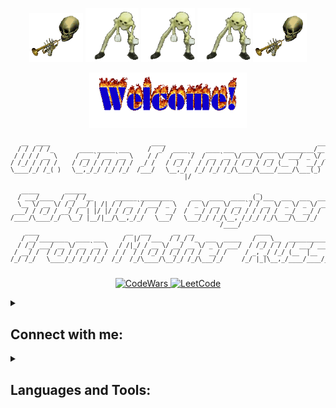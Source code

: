 <p align="center">
  <img src="static/images/skeleton-doot.gif" width="17%" />
  <img src="static/images/buggs-buggy-gifs-skeleton.gif" width="17%" />
  <img src="static/images/buggs-buggy-gifs-skeleton.gif" width="17%" />
  <img src="static/images/buggs-buggy-gifs-skeleton.gif" width="17%" />
  <img src="static/images/skeleton-doot.gif" width="17%" />
</p>

<p align="center">
    <img src="static/images/welcome-fire.gif" width="50%">
</p>

<pre align="center" style="font-size: 1vw;">
   __  ____                            ____                                          ___ 
  / / / / /_       ____ _____ ___     /  _/  ____ _   ____ ___  ____  ____  ________/__ \
 / / / / __ \     / __ `/ __ `__ \    / /   / __ `/  / __ `__ \/ __ \/ __ \/ ___/ _ \/ _/
/ /_/ / / / /    / /_/ / / / / / /  _/ /   / /_/ /  / / / / / / /_/ / /_/ (__  )  __/_/  
\____/_/ /_( )   \__,_/_/ /_/ /_/  /___/   \__,_/  /_/ /_/ /_/\____/\____/____/\___(_)   
           |/

   _____       ______                                               _                     
  / ___/____  / __/ /__      ______ _________     ___  ____  ____ _(_)___  ___  ___  _____
  \__ \/ __ \/ /_/ __/ | /| / / __ `/ ___/ _ \   / _ \/ __ \/ __ `/ / __ \/ _ \/ _ \/ ___/
 ___/ / /_/ / __/ /_ | |/ |/ / /_/ / /  /  __/  /  __/ / / / /_/ / / / / /  __/  __/ /    
/____/\____/_/  \__/ |__/|__/\__,_/_/   \___/   \___/_/ /_/\__, /_/_/ /_/\___/\___/_/     
                                                          /____/                          
    ____                        __  ___      __  __                 ____                  _      
   / __/________  ____ ___     /  |/  /___  / /_/ /_  ___  _____   / __ \__  ____________(_)___ _
  / /_/ ___/ __ \/ __ `__ \   / /|_/ / __ \/ __/ __ \/ _ \/ ___/  / /_/ / / / / ___/ ___/ / __ `/
 / __/ /  / /_/ / / / / / /  / /  / / /_/ / /_/ / / /  __/ /     / _, _/ /_/ (__  |__  ) / /_/ / 
/_/ /_/   \____/_/ /_/ /_/  /_/  /_/\____/\__/_/ /_/\___/_/     /_/ |_|\__,_/____/____/_/\__,_/  
                                                                                                 
</pre>

<p align="center">
<a href="https://www.codewars.com/users/anmayithap/" target="_blank" rel="noreferrer">
  <img src="https://www.codewars.com/users/anmayithap/badges/micro" alt="CodeWars"/>
</a>
<a href="https://leetcode.com/anmayithap/" target="_blank" rel="noreferrer">
  <img src="https://img.shields.io/badge/dynamic/json?style=flat-square&labelColor=black&color=%23ffa116&label=Solved&query=solved&url=https%3A%2F%2Fleetcode-badge.vercel.app%2Fapi%2Fusers%2Fanmayithap&logo=leetcode&logoColor=yellow" alt="LeetCode"/>
</a>
</p>

<details close>

  <summary><h2>Connect with me:</h2></summary>

<p align="center">
<a href="https://github.com/anmayithap" target="_blank" rel="noreferrer">
  <img src="static/images/github.png" alt="GitHub" width="40" height="40"/>
</a>
<a href="https://www.instagram.com/anmayithap" target="_blank" rel="noreferrer">
  <img src="static/images/instagram.png" alt="Instagram" width="40" height="40"/>
</a>
<a href="https://t.me/anmayithap" target="_blank" rel="noreferrer">
  <img src="static/images/telegram.png" alt="Telegram" width="40" height="40"/>
</a>
</p>

</details>

<details close>

  <summary><h2>Languages and Tools:</h2></summary>

<p align="center">
<a href="https://www.python.org" target="_blank" rel="noreferrer">
  <img src="https://raw.githubusercontent.com/devicons/devicon/master/icons/python/python-original.svg" alt="python" width="40" height="40"/>
</a>
<a href="https://developer.mozilla.org/en-US/docs/Web/JavaScript" target="_blank" rel="noreferrer">
  <img src="https://raw.githubusercontent.com/devicons/devicon/master/icons/javascript/javascript-original.svg" alt="javascript" width="40" height="40"/>
</a>
<a href="https://golang.org" target="_blank" rel="noreferrer">
  <img src="https://raw.githubusercontent.com/devicons/devicon/master/icons/go/go-original.svg" alt="go" width="40" height="40"/>
</a>
<a href="https://www.djangoproject.com/" target="_blank" rel="noreferrer">
  <img src="https://cdn.worldvectorlogo.com/logos/django.svg" alt="django" width="40" height="40"/>
</a>
<a href="https://www.gnu.org/software/bash/" target="_blank" rel="noreferrer">
  <img src="https://www.vectorlogo.zone/logos/gnu_bash/gnu_bash-icon.svg" alt="bash" width="40" height="40"/>
</a>
<a href="https://www.docker.com/" target="_blank" rel="noreferrer">
  <img src="https://raw.githubusercontent.com/devicons/devicon/master/icons/docker/docker-original-wordmark.svg" alt="docker" width="40" height="40"/>
</a>
<a href="https://www.elastic.co" target="_blank" rel="noreferrer">
  <img src="https://www.vectorlogo.zone/logos/elastic/elastic-icon.svg" alt="elasticsearch" width="40" height="40"/>
</a>
<a href="https://flask.palletsprojects.com/" target="_blank" rel="noreferrer">
<img src="https://www.vectorlogo.zone/logos/pocoo_flask/pocoo_flask-icon.svg" alt="flask" width="40" height="40"/>
</a>
<a href="https://git-scm.com/" target="_blank" rel="noreferrer">
  <img src="https://www.vectorlogo.zone/logos/git-scm/git-scm-icon.svg" alt="git" width="40" height="40"/>
</a>
<a href="https://grafana.com" target="_blank" rel="noreferrer">
  <img src="https://www.vectorlogo.zone/logos/grafana/grafana-icon.svg" alt="grafana" width="40" height="40"/>
</a>
<a href="https://graphql.org" target="_blank" rel="noreferrer">
  <img src="https://www.vectorlogo.zone/logos/graphql/graphql-icon.svg" alt="graphql" width="40" height="40"/>
</a>
<a href="https://kafka.apache.org/" target="_blank" rel="noreferrer">
  <img src="https://www.vectorlogo.zone/logos/apache_kafka/apache_kafka-icon.svg" alt="kafka" width="40" height="40"/>
</a>
<a href="https://www.elastic.co/kibana" target="_blank" rel="noreferrer"> 
  <img src="https://www.vectorlogo.zone/logos/elasticco_kibana/elasticco_kibana-icon.svg" alt="kibana" width="40" height="40"/>
</a>
<a href="https://www.linux.org/" target="_blank" rel="noreferrer">
  <img src="https://raw.githubusercontent.com/devicons/devicon/master/icons/linux/linux-original.svg" alt="linux" width="40" height="40"/>
</a>
<a href="https://www.mongodb.com/" target="_blank" rel="noreferrer">
  <img src="https://raw.githubusercontent.com/devicons/devicon/master/icons/mongodb/mongodb-original-wordmark.svg" alt="mongodb" width="40" height="40"/>
</a>
<a href="https://www.mysql.com/" target="_blank" rel="noreferrer">
  <img src="https://raw.githubusercontent.com/devicons/devicon/master/icons/mysql/mysql-original-wordmark.svg" alt="mysql" width="40" height="40"/>
</a>
<a href="https://www.nginx.com" target="_blank" rel="noreferrer">
  <img src="https://raw.githubusercontent.com/devicons/devicon/master/icons/nginx/nginx-original.svg" alt="nginx" width="40" height="40"/>
</a>
<a href="https://www.postgresql.org" target="_blank" rel="noreferrer">
  <img src="https://raw.githubusercontent.com/devicons/devicon/master/icons/postgresql/postgresql-original-wordmark.svg" alt="postgresql" width="40" height="40"/> 
</a>
<a href="https://www.rabbitmq.com" target="_blank" rel="noreferrer">
  <img src="https://www.vectorlogo.zone/logos/rabbitmq/rabbitmq-icon.svg" alt="rabbitMQ" width="40" height="40"/>
</a>
<a href="https://redis.io" target="_blank" rel="noreferrer"> 
  <img src="https://raw.githubusercontent.com/devicons/devicon/master/icons/redis/redis-original-wordmark.svg" alt="redis" width="40" height="40"/>
</a>
<a href="https://www.selenium.dev" target="_blank" rel="noreferrer">
  <img src="https://raw.githubusercontent.com/detain/svg-logos/780f25886640cef088af994181646db2f6b1a3f8/svg/selenium-logo.svg" alt="selenium" width="40" height="40"/>
</a> 
<a href="https://www.sqlite.org/" target="_blank" rel="noreferrer">
  <img src="https://www.vectorlogo.zone/logos/sqlite/sqlite-icon.svg" alt="sqlite" width="40" height="40"/>
</a>
</p>

</details>

